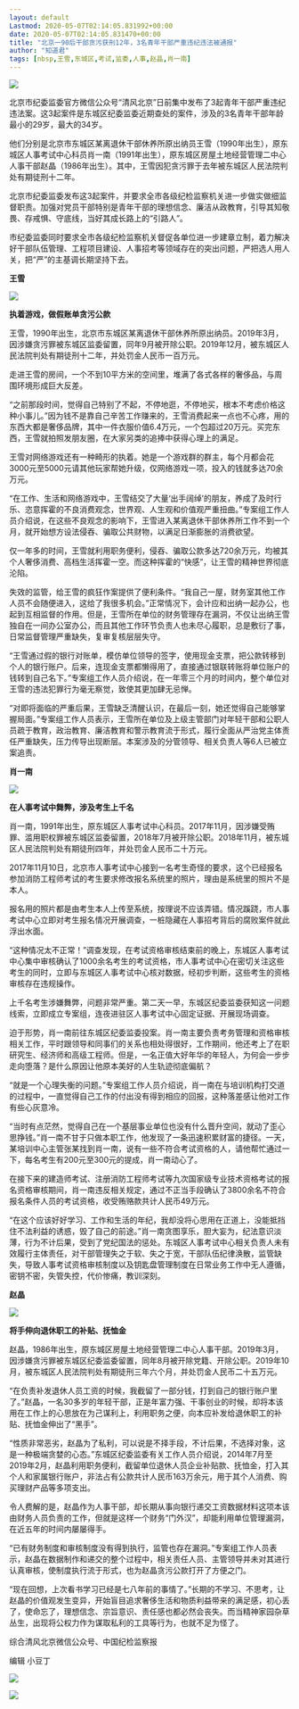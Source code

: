 ```yaml
---
layout: default
Lastmod: 2020-05-07T02:14:05.831992+00:00
date: 2020-05-07T02:14:05.831470+00:00
title: "北京一90后干部贪污获刑12年，3名青年干部严重违纪违法被通报"
author: "知道君"
tags: [nbsp,王雪,东城区,考试,监委,人事,赵晶,肖一南]
---
```


![](https://images.weserv.nl/?url=https%3A//mmbiz.qpic.cn/mmbiz_gif/FBEw2orYego1F0nqJmWnL2E3vZ3dnUGe3wB9a3rWMuGtAd0dW8CIIHZahVpZsdoeVplxsdn9foW6BF7wQiabTmg/640%3Fwx_fmt%3Dgif)

北京市纪委监委官方微信公众号“清风北京”日前集中发布了3起青年干部严重违纪违法案。这3起案件是东城区纪委监委近期查处的案件，涉及的3名青年干部年龄最小的29岁，最大的34岁。

他们分别是北京市东城区某离退休干部休养所原出纳员王雪（1990年出生），原东城区人事考试中心科员肖一南（1991年出生），原东城区房屋土地经营管理二中心人事干部赵晶（1986年出生）。其中，王雪因犯贪污罪于去年被东城区人民法院判处有期徒刑十二年。

北京市纪委监委发布这3起案件，并要求全市各级纪检监察机关进一步做实做细监督职责。加强对党员干部特别是青年干部的理想信念、廉洁从政教育，引导其知敬畏、存戒惧、守底线，当好其成长路上的“引路人”。

市纪委监委同时要求全市各级纪检监察机关督促各单位进一步建章立制，着力解决好干部队伍管理、工程项目建设、人事招考等领域存在的突出问题，严把选人用人关，把“严”的主基调长期坚持下去。

**王雪**

![](https://images.weserv.nl/?url=https%3A//mmbiz.qpic.cn/mmbiz_png/FBEw2orYegocC11qySInZGnpscwlY4BfRibzmdHHXlaUCJeKBqUYO5icdawld7gA2n5iafwsUnicbAITDOgFvPraTA/640%3Fwx_fmt%3Dpng)

**执着游戏，做假账单贪污公款**

王雪，1990年出生，北京市东城区某离退休干部休养所原出纳员。2019年3月，因涉嫌贪污罪被东城区监委留置，同年9月被开除公职。2019年12月，被东城区人民法院判处有期徒刑十二年，并处罚金人民币一百万元。  

走进王雪的房间，一个不到10平方米的空间里，堆满了各式各样的奢侈品，与周围环境形成巨大反差。

“之前那段时间，觉得自己特别了不起，不停地逛，不停地买，根本不考虑价格这种小事儿。”因为钱不是靠自己辛苦工作赚来的，王雪消费起来一点也不心疼，用的东西大都是奢侈品牌，其中一件衣服价值6.4万元，一个包超过20万元。买完东西，王雪就拍照发朋友圈，在大家另类的追捧中获得心理上的满足。

王雪对网络游戏还有一种畸形的执着。她是一个游戏群的群主，每个月都会花3000元至5000元请其他玩家帮她升级，仅网络游戏一项，投入的钱就多达70余万元。

“在工作、生活和网络游戏中，王雪结交了大量‘出手阔绰’的朋友，养成了及时行乐、恣意挥霍的不良消费观念，世界观、人生观和价值观严重扭曲。”专案组工作人员介绍说，在这些不良观念的影响下，王雪进入某离退休干部休养所工作不到一个月，就开始想方设法侵吞、骗取公共财物，以满足日渐膨胀的消费欲望。

仅一年多的时间，王雪就利用职务便利，侵吞、骗取公款多达720余万元，均被其个人奢侈消费、高档生活挥霍一空。而这种挥霍的“快感”，让王雪的精神世界彻底沦陷。

失效的监管，给王雪的疯狂作案提供了便利条件。“我自己一屋，财务室其他工作人员不会随便进入，这给了我很多机会。”正常情况下，会计应和出纳一起办公，也起到互相监督的作用。但是，王雪所在单位的财务管理存在漏洞，不仅让出纳王雪独自在一间办公室办公，而且其他工作环节负责人也未尽心履职，总是敷衍了事，日常监督管理严重缺失，复审复核层层失守。

“王雪通过假的银行对账单，模仿单位领导的签字，使用现金支票，把公款转移到个人的银行账户。后来，连现金支票都懒得用了，直接通过银联转账将单位账户的钱转到自己名下。”专案组工作人员介绍说，在一年零三个月的时间内，整个单位对王雪的违法犯罪行为毫无察觉，致使其更加肆无忌惮。

“对即将面临的严重后果，王雪缺乏清醒认识，在最后一刻，她还觉得自己能够掌握局面。”专案组工作人员表示，王雪所在单位及上级主管部门对年轻干部和公职人员疏于教育，政治教育、廉洁教育和警示教育流于形式，履行全面从严治党主体责任严重缺失，压力传导出现断层。本案涉及的分管领导、相关负责人等6人已被立案追责。

**肖一南**

![](https://images.weserv.nl/?url=https%3A//mmbiz.qpic.cn/mmbiz_png/FBEw2orYegocC11qySInZGnpscwlY4BfRibzmdHHXlaUCJeKBqUYO5icdawld7gA2n5iafwsUnicbAITDOgFvPraTA/640%3Fwx_fmt%3Dpng)

**在人事考试中舞弊，涉及考生上千名**

肖一南，1991年出生，原东城区人事考试中心科员。2017年11月，因涉嫌受贿罪、滥用职权罪被东城区监委留置，2018年7月被开除公职。2018年11月，被东城区人民法院判处有期徒刑四年，并处罚金人民币二十万元。

2017年11月10日，北京市人事考试中心接到一名考生奇怪的要求，这个已经报名参加消防工程师考试的考生要求修改报名系统里的照片，理由是系统里的照片不是本人。  

报名用的照片都是由考生本人上传至系统，按理说不应该弄错。情况蹊跷，市人事考试中心立即对考生报名情况开展调查，一桩隐藏在人事招考背后的腐败案件就此浮出水面。

“这种情况太不正常！”调查发现，在考试资格审核结束前的晚上，东城区人事考试中心集中审核确认了1000余名考生的考试资格，市人事考试中心在密切关注这些考生的同时，立即与东城区人事考试中心核对数据，经初步判断，这些考生的资格审核存在违规操作。

上千名考生涉嫌舞弊，问题非常严重。第二天一早，东城区纪委监委获知这一问题线索，立即成立专案组，连夜进驻区人事考试中心固定证据、开展现场调查。

迫于形势，肖一南前往东城区纪委监委投案。肖一南主要负责考务管理和资格审核相关工作，平时跟领导和同事们的关系也相处得很好，工作期间，他还考上了在职研究生、经济师和高级工程师。但是，一名正值大好年华的年轻人，为何会一步步走向堕落？是什么原因让他原本美好的人生轨迹彻底偏航？

“就是一个心理失衡的问题。”专案组工作人员介绍说，肖一南在与培训机构打交道的过程中，一直觉得自己工作的付出没有得到相应的回报，这种落差感让他对工作有些心灰意冷。

“当时有点茫然，觉得自己在一个基层事业单位也没有什么晋升空间，就动了歪心思挣钱。”肖一南不甘于只做本职工作，他发现了一条迅速积累财富的捷径。一天，某培训中心主管张某找到肖一南，说有一些不符合考试资格的人，请他帮忙通过一下，每名考生有200元至300元的提成，肖一南动心了。

在接下来的建造师考试、注册消防工程师考试等九次国家级专业技术资格考试的报名资格审核期间，肖一南违反相关规定，通过不正当手段确认了3800余名不符合报名条件人员的考试资格，收受贿赂款共计人民币49万元。

“在这个应该好好学习、工作和生活的年纪，我却没将心思用在正道上，没能抵挡住不法利益的诱惑，毁了自己的前途。”肖一南贪图享乐，胆大妄为，纪法意识淡薄，行为不计后果，受到了党纪国法的惩处。东城区人事考试中心相关负责人未有效履行主体责任，对干部管理失之于软、失之于宽，干部队伍纪律涣散，监管缺失，导致人事考试资格审核制度以及钥匙盘管理制度在日常业务工作中无人遵循，密钥不密，失管失控，代价惨痛，教训深刻。

**赵晶**

![](https://images.weserv.nl/?url=https%3A//mmbiz.qpic.cn/mmbiz_png/FBEw2orYegocC11qySInZGnpscwlY4BfRibzmdHHXlaUCJeKBqUYO5icdawld7gA2n5iafwsUnicbAITDOgFvPraTA/640%3Fwx_fmt%3Dpng)

**将手伸向退休职工的补贴、抚恤金**

赵晶，1986年出生，原东城区房屋土地经营管理二中心人事干部。2019年3月，因涉嫌贪污罪被东城区纪委监委留置，同年8月被开除党籍、开除公职。2019年10月，被东城区人民法院判处有期徒刑三年六个月，并处罚金人民币二十五万元。

“在负责补发退休人员工资的时候，我截留了一部分钱，打到自己的银行账户里了。”赵晶，一名30多岁的年轻干部，正是年富力强、干事创业的时候，却将本该用在工作上的心思放在为己谋利上，利用职务之便，向本应补发给退休职工的补贴、抚恤金伸出了“黑手”。  

“性质非常恶劣，赵晶为了私利，可以说是不择手段，不计后果，不选择对象，这是一种极端贪婪的心态。”东城区纪委监委有关工作人员介绍说，2014年7月至2019年2月，赵晶利用职务便利，截留单位退休人员企业补贴款、抚恤金，打入其个人和家属银行账户，非法占有公款共计人民币163万余元，用于其个人消费、购买理财产品等多项支出。

令人费解的是，赵晶作为人事干部，却长期从事向银行递交工资数据材料这项本该由财务人员负责的工作，但就是这样一个财务“门外汉”，却能利用单位管理漏洞，在近五年的时间内屡屡得手。

“已有财务制度和审核制度没有得到执行，监管也存在漏洞。”专案组工作人员表示，赵晶在数据制作和递交的整个过程中，相关责任人员、主管领导并未对其进行认真审核，使制度执行流于形式，也为赵晶贪污公款打开了方便之门。

“现在回想，上次看书学习已经是七八年前的事情了。”长期的不学习、不思考，让赵晶的价值观发生变异，开始盲目追求奢侈生活和物质利益带来的满足感，初心丢了，使命忘了，理想信念、宗旨意识、责任感也都必然会丧失。而当精神家园杂草丛生，出现将公权力作为谋取私利的工具等行为，也就不足为怪了。

  

综合清风北京微信公众号、中国纪检监察报

编辑 小豆丁

![](https://images.weserv.nl/?url=https%3A//mmbiz.qpic.cn/mmbiz_png/FBEw2orYegpGhMbiciafViaZeshaHBbq1RBib39ibgibXukEs7FQVDzrp8VImUkSibTnanWW0HasE9JQWd6Bk9Dbpk9dA/640%3Fwx_fmt%3Dpng)

![](https://images.weserv.nl/?url=https%3A//mmbiz.qpic.cn/mmbiz_jpg/FBEw2orYegryicmPV0mzxVibzNxNWLiaVk6njf5JwIppylnxMcAiaaVmP8gMoyg7IJMesaJEzIWjtotB35CbU8ImOw/640%3Fwx_fmt%3Djpeg)

